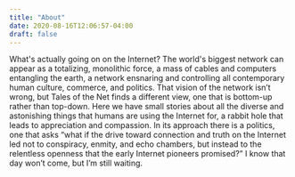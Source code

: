 ```yaml
---
title: "About"
date: 2020-08-16T12:06:57-04:00
draft: false
---
```


What's actually going on on the Internet? The world's biggest network can appear as a totalizing, monolithic force, a mass of cables and computers entangling the earth, a network ensnaring and controlling all contemporary human culture, commerce, and politics.  That vision of the network isn’t wrong, but Tales of the Net finds a different view, one that is bottom-up rather than top-down. Here we have small stories about all the diverse and astonishing things that humans are using the Internet for, a rabbit hole that leads to appreciation and compassion. In its approach there is a politics, one that asks “what if the drive toward connection and truth on the Internet led not to conspiracy, enmity, and echo chambers, but instead to the relentless openness that the early Internet pioneers promised?” I know that day won’t come, but I’m still waiting.



<!-- Website theme adapted from [hugo.386 theme by Max le Fou](https://gitlab.com/maxlefou/hugo.386).  -->